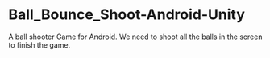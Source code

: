 # Ball_Bounce_Shoot-Android-Unity
A ball shooter Game for Android. We need to shoot all the balls in the screen to finish the game.
